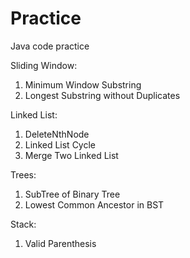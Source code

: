 # Practice
Java code practice

Sliding Window:
  1. Minimum Window Substring
  2. Longest Substring without Duplicates

Linked List: 
  1. DeleteNthNode
  2. Linked List Cycle
  3. Merge Two Linked List

Trees: 
  1. SubTree of Binary Tree
  2. Lowest Common Ancestor in BST

Stack: 
  1. Valid Parenthesis
